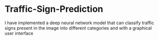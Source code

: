 # Traffic-Sign-Prediction



 I have implemented a deep neural network model that can classify traffic signs present in the image into different categories and with a graphical user interface
